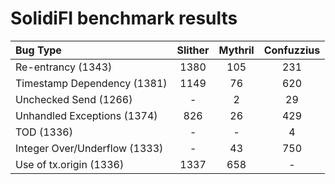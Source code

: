 # SolidiFI benchmark results


| Bug Type                      | Slither  | Mythril  | Confuzzius |
| :---------------------------- | :------: | :------: | :---------:|
| Re-entrancy (1343)            | 1380     | 105      | 231        |
| Timestamp Dependency (1381)   | 1149     | 76       | 620        |
| Unchecked Send (1266)         | -        | 2        | 29         |
| Unhandled Exceptions (1374)   | 826      | 26       | 429        |
| TOD (1336)                    | -        | -        | 4          |
| Integer Over/Underflow (1333) | -        | 43       | 750        |
| Use of tx.origin (1336)       | 1337     | 658      | -          |


